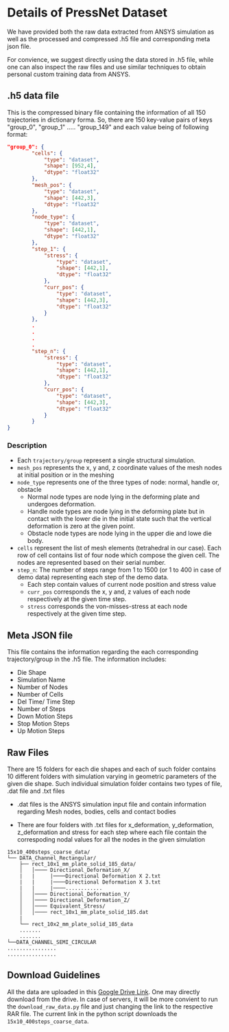 # Details of PressNet Dataset

We have provided both the raw data extracted from ANSYS simulation as well as the processed and compressed .h5 file and corresponding meta json file.

For convience, we suggest directly using the data stored in .h5 file, while one can also inspect the raw files and use similar techniques to obtain personal custom training data from ANSYS.


## .h5 data file
This is the compressed binary file containing the information of all 150 trajectories in dictionary forma. So, there are 150 key-value pairs of keys "group_0", "group_1" ..... "group_149" and each value being of following format:
```json
"group_0": {
        "cells": {
            "type": "dataset",
            "shape": [952,4],
            "dtype": "float32"
        },
        "mesh_pos": {
            "type": "dataset",
            "shape": [442,3],
            "dtype": "float32"
        },
        "node_type": {
            "type": "dataset",
            "shape": [442,1],
            "dtype": "float32"
        },
        "step_1": {
            "stress": {
                "type": "dataset",
                "shape": [442,1],
                "dtype": "float32"
            },
            "curr_pos": {
                "type": "dataset",
                "shape": [442,3],
                "dtype": "float32"
            }
        },
        .
        .
        .
        .
        "step_n": {
            "stress": {
                "type": "dataset",
                "shape": [442,1],
                "dtype": "float32"
            },
            "curr_pos": {
                "type": "dataset",
                "shape": [442,3],
                "dtype": "float32"
            }
        }
}
```
### Description
- Each ```trajectory/group``` represent a single structural simulation. 
- ```mesh_pos``` represents the x, y and, z coordinate values of the mesh nodes at initial position or in the meshing
- ```node_type``` represents one of the three types of node: normal, handle or, obstacle
  - Normal node types are node lying in the deforming plate and undergoes deformation.
  - Handle node types are node lying in the deforming plate but in contact with the lower die in the initial state such that the vertical deformation is zero at the given point.
  - Obstacle node types are node lying in the upper die and lowe die body.
- ```cells``` represent the list of mesh elements (tetrahedral in our case). Each row of cell contains list of four node which compose the given cell. The nodes are represented based on their serial number.
- ```step_n```: The number of steps range from 1 to 1500 (or 1 to 400 in case of demo data) representing each step of the demo data.
  - Each step contain values of current node position and stress value
  - ```curr_pos``` corresponds the x, y and, z values of each node respectively at the given time step.
  - ```stress``` corresponds the von-misses-stress at each node respectively at the given time step.

## Meta JSON file
This file contains the information regarding the each corresponding trajectory/group in the .h5 file. The information includes:
- Die Shape
- Simulation Name
- Number of Nodes
- Number of Cells
- Del Time/ Time Step
- Number of Steps
- Down Motion Steps
- Stop Motion Steps
- Up Motion Steps


## Raw Files
There are 15 folders for each die shapes and each of such folder contains 10 different folders with simulation varying in geometric parameters of the given die shape. Such individual simulation folder contains two types of file, .dat file and .txt files

- .dat files is the ANSYS simulation input file and contain information regarding Mesh nodes, bodies, cells and contact bodies

- There are four folders with .txt files for x_deformation, y_deformation, z_deformation and stress for each step where each file contain the correspoding nodal values for all the nodes in the given simulation

```
15x10_400steps_coarse_data/
└── DATA_Channel_Rectangular/
    ├── rect_10x1_mm_plate_solid_185_data/
    │   │──── Directional_Deformation_X/
    |   |     |────Directional Deformation X 2.txt
    |   |     |────Directional Deformation X 3.txt
    |   |     |────............
    │   │──── Directional_Deformation_Y/
    │   │──── Directional_Deformation_Z/
    │   │──── Equivalent_Stress/
    │   │──── rect_10x1_mm_plate_solid_185.dat
    |
    └── rect_10x2_mm_plate_solid_185_data
    .......
    .......
└──DATA_CHANNEL_SEMI_CIRCULAR
................
................
```


## Download Guidelines
All the data are uploaded in this [Google Drive Link](https://drive.google.com/drive/folders/1i8qMkiWVyD5RynaXxqD_36vDmukQktFi?usp=sharing). One may directly download from the drive. In case of servers, it will be more convient to run the ```download_raw_data.py``` file and just changing the link to the respective RAR file. The current link in the python script downloads the ```15x10_400steps_coarse_data```.